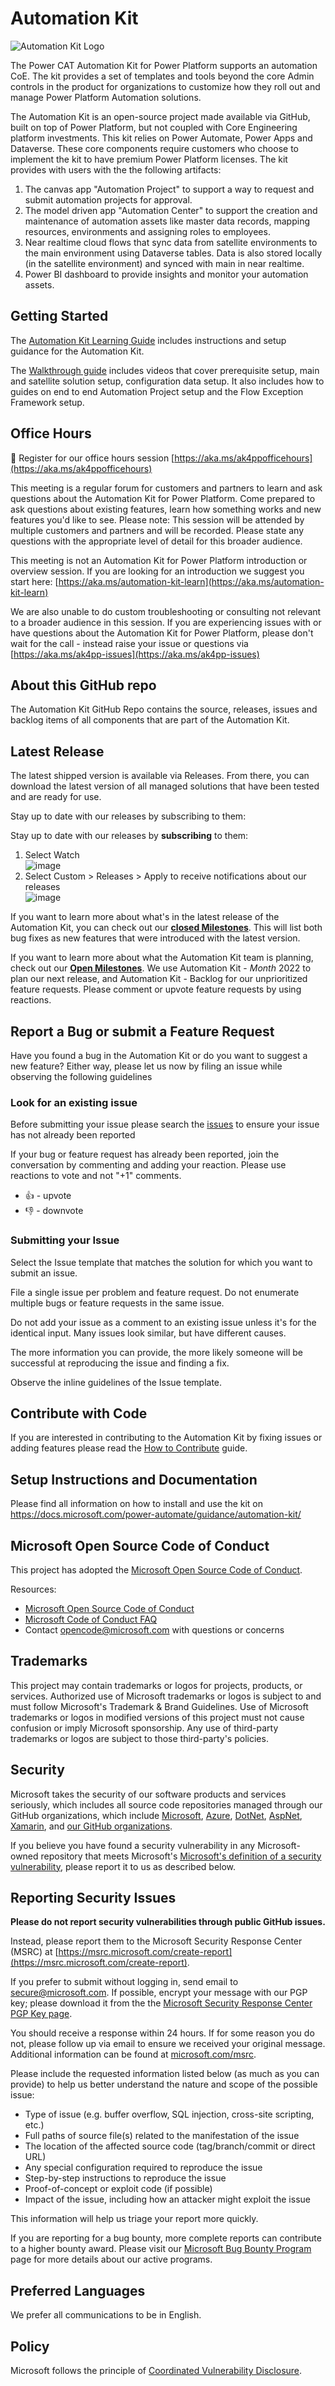 # Automation Kit

![Automation Kit Logo](media/automation-kit.svg)

The Power CAT Automation Kit for Power Platform supports an automation CoE. The kit provides a set of templates and tools beyond the core Admin controls in the product for organizations to customize how they roll out and manage Power Platform Automation solutions.

The Automation Kit is an open-source project made available via GitHub, built on top of Power Platform, but not coupled with Core Engineering platform investments. This kit relies on Power Automate, Power Apps and Dataverse. These core components require customers who choose to implement the kit to have premium Power Platform licenses. The kit provides with users with the the following artifacts:

1. The canvas app "Automation Project" to support a way to request and submit automation projects for approval.
1. The model driven app "Automation Center" to support the creation and maintenance of automation assets like master data records, mapping resources, environments and assigning roles to employees.
1. Near realtime cloud flows that sync data from satellite environments to the main environment using Dataverse tables. Data is also stored locally (in the satellite environment) and synced with main in near realtime.
1. Power BI dashboard to provide insights and monitor your automation assets.

## Getting Started

The [Automation Kit Learning Guide](https://aka.ms/automation-kit-learn) includes instructions and setup guidance for the Automation Kit.

The [Walkthrough guide](./docs/walkthrough.md) includes videos that cover prerequisite setup, main and satellite solution setup, configuration data setup. It also includes how to guides on end to end Automation Project setup and the Flow Exception Framework setup.

## Office Hours

:calendar: Register for our office hours session [https://aka.ms/ak4ppofficehours](https://aka.ms/ak4ppofficehours)

This meeting is a regular forum for customers and partners to learn and ask questions about the Automation Kit for Power Platform. Come prepared to ask questions about existing features, learn how something works and new features you'd like to see. Please note: This session will be attended by multiple customers and partners and will be recorded. Please state any questions with the appropriate level of detail for this broader audience.

This meeting is not an Automation Kit for Power Platform introduction or overview session. If you are looking for an introduction we suggest you start here: [https://aka.ms/automation-kit-learn](https://aka.ms/automation-kit-learn)

We are also unable to do custom troubleshooting or consulting not relevant to a broader audience in this session. If you are experiencing issues with or have questions about the Automation Kit for Power Platform, please don't wait for the call - instead raise your issue or questions via [https://aka.ms/ak4pp-issues](https://aka.ms/ak4pp-issues)

## About this GitHub repo

The Automation Kit GitHub Repo contains the source, releases, issues and backlog items of all components that are part of the Automation Kit.

## Latest Release

The latest shipped version is available via Releases. From there, you can download the latest version of all managed solutions that have been tested and are ready for use.

Stay up to date with our releases by subscribing to them:

Stay up to date with our releases by **subscribing** to them:
1. Select Watch <br>
      ![image](media/121772447-4ede5700-cb6d-11eb-91a7-fe41715fc431.png)
2. Select Custom > Releases > Apply to receive notifications about our releases<br>
      ![image](media/121772469-661d4480-cb6d-11eb-8a24-1c53c8d9e8bd.png)

If you want to learn more about what's in the latest release of the Automation Kit, you can check out our  **[closed Milestones](https://github.com/microsoft/powercat-automation-kit/milestones?state=closed)**. This will list both bug fixes as new features that were introduced with the latest version.

If you want to learn more about what the Automation Kit team is planning, check out our **[Open Milestones](https://github.com/microsoft/powercat-automation-kit/milestones?state=open)**. We use Automation Kit - _Month_ 2022 to plan our next release, and Automation Kit - Backlog for our unprioritized feature requests. Please comment or upvote feature requests by using reactions.

## Report a Bug or submit a Feature Request

Have you found a bug in the Automation Kit or do you want to suggest a new feature? Either way, please let us now by filing an issue while observing the following guidelines

### Look for an existing issue

Before submitting your issue please search the [issues](https://github.com/microsoft/automation-kit/issues) to ensure your issue has not already been reported

If your bug or feature request has already been reported, join the conversation by commenting and adding your reaction. Please use reactions to vote and not "+1" comments.

- 👍 - upvote
- 👎 - downvote

### Submitting your Issue

Select the Issue template that matches the solution for which you want to submit an issue.

File a single issue per problem and feature request. Do not enumerate multiple bugs or feature requests in the same issue.

Do not add your issue as a comment to an existing issue unless it's for the identical input. Many issues look similar, but have different causes.

The more information you can provide, the more likely someone will be successful at reproducing the issue and finding a fix.

Observe the inline guidelines of the Issue template.

## Contribute with Code

If you are interested in contributing to the Automation Kit by fixing issues or adding features please read the [How to Contribute](HOW_TO_CONTRIBUTE.md) guide.

## Setup Instructions and Documentation

Please find all information on how to install and use the kit on https://docs.microsoft.com/power-automate/guidance/automation-kit/

## Microsoft Open Source Code of Conduct

This project has adopted the [Microsoft Open Source Code of Conduct](https://opensource.microsoft.com/codeofconduct/).

Resources:

- [Microsoft Open Source Code of Conduct](https://opensource.microsoft.com/codeofconduct/)
- [Microsoft Code of Conduct FAQ](https://opensource.microsoft.com/codeofconduct/faq/)
- Contact [opencode@microsoft.com](mailto:opencode@microsoft.com) with questions or concerns

## Trademarks 
This project may contain trademarks or logos for projects, products, or services. Authorized use of Microsoft trademarks or logos is subject to and must follow Microsoft's Trademark & Brand Guidelines. Use of Microsoft trademarks or logos in modified versions of this project must not cause confusion or imply Microsoft sponsorship. Any use of third-party trademarks or logos are subject to those third-party's policies.

## Security

Microsoft takes the security of our software products and services seriously, which includes all source code repositories managed through our GitHub organizations, which include [Microsoft](https://github.com/Microsoft), [Azure](https://github.com/Azure), [DotNet](https://github.com/dotnet), [AspNet](https://github.com/aspnet), [Xamarin](https://github.com/xamarin), and [our GitHub organizations](https://opensource.microsoft.com/).

If you believe you have found a security vulnerability in any Microsoft-owned repository that meets Microsoft's [Microsoft's definition of a security vulnerability](https://docs.microsoft.com/en-us/previous-versions/tn-archive/cc751383(v=technet.10)), please report it to us as described below.

## Reporting Security Issues

**Please do not report security vulnerabilities through public GitHub issues.**

Instead, please report them to the Microsoft Security Response Center (MSRC) at [https://msrc.microsoft.com/create-report](https://msrc.microsoft.com/create-report).

If you prefer to submit without logging in, send email to [secure@microsoft.com](mailto:secure@microsoft.com).  If possible, encrypt your message with our PGP key; please download it from the the [Microsoft Security Response Center PGP Key page](https://www.microsoft.com/en-us/msrc/pgp-key-msrc).

You should receive a response within 24 hours. If for some reason you do not, please follow up via email to ensure we received your original message. Additional information can be found at [microsoft.com/msrc](https://www.microsoft.com/msrc).

Please include the requested information listed below (as much as you can provide) to help us better understand the nature and scope of the possible issue:

  * Type of issue (e.g. buffer overflow, SQL injection, cross-site scripting, etc.)
  * Full paths of source file(s) related to the manifestation of the issue
  * The location of the affected source code (tag/branch/commit or direct URL)
  * Any special configuration required to reproduce the issue
  * Step-by-step instructions to reproduce the issue
  * Proof-of-concept or exploit code (if possible)
  * Impact of the issue, including how an attacker might exploit the issue

This information will help us triage your report more quickly.

If you are reporting for a bug bounty, more complete reports can contribute to a higher bounty award. Please visit our [Microsoft Bug Bounty Program](https://microsoft.com/msrc/bounty) page for more details about our active programs.

## Preferred Languages

We prefer all communications to be in English.

## Policy

Microsoft follows the principle of [Coordinated Vulnerability Disclosure](https://www.microsoft.com/en-us/msrc/cvd).